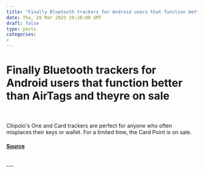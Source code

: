 ```yaml
---
title: "Finally Bluetooth trackers for Android users that function better than AirTags and theyre on sale"
date: Thu, 20 Mar 2025 19:26:00 GMT
draft: false
type: posts
categories: 
- 
---
```

# Finally Bluetooth trackers for Android users that function better than AirTags and theyre on sale

<br/>

<br/>
Chipolo's One and Card trackers are perfect for anyone who often misplaces their keys or wallet. For a limited time, the Card Point is on sale.

#### [Source](https://www.zdnet.com/article/finally-bluetooth-trackers-for-android-users-that-function-better-than-airtags-and-theyre-on-sale/)

<br/>
---
